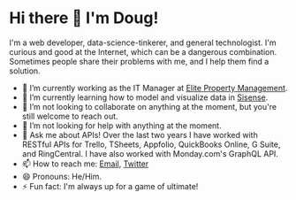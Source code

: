 # Hi there 👋 I'm Doug!

I'm a web developer, data-science-tinkerer, and general technologist. I'm curious and good at the Internet, which can be a dangerous combination. Sometimes people share their problems with me, and I help them find a solution.

- 🔭 I’m currently working as the IT Manager at [Elite Property Management](https://eliteyorkpa.com).
- 🌱 I’m currently learning how to model and visualize data in [Sisense](https://sisense.com).
- 👯 I’m not looking to collaborate on anything at the moment, but you're still welcome to reach out.
- 🤔 I’m not looking for help with anything at the moment.
- 💬 Ask me about APIs! Over the last two years I have worked with RESTful APIs for Trello, TSheets, Appfolio, QuickBooks Online, G Suite, and RingCentral. I have also worked with Monday.com's GraphQL API.
- 📫 How to reach me: [Email](mailto:douglasrwalters@gmail.com), [Twitter](https://twitter.com/d0rk0fy0rk)
- 😄 Pronouns: He/Him.
- ⚡ Fun fact: I'm always up for a game of ultimate!
